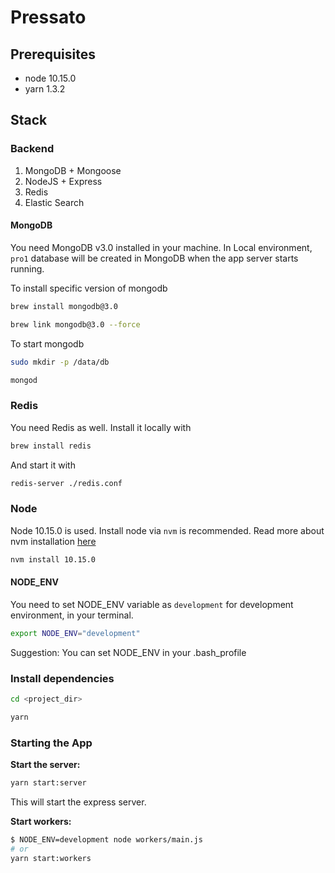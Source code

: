 # Pressato

## Prerequisites

- node 10.15.0
- yarn 1.3.2

## Stack

### Backend

1. MongoDB + Mongoose
2. NodeJS + Express
3. Redis
5. Elastic Search

#### MongoDB

You need MongoDB v3.0 installed in your machine. In Local environment, `pro1` database will be created in MongoDB when the app server starts running.

To install specific version of mongodb

```bash
brew install mongodb@3.0

brew link mongodb@3.0 --force
```

To start mongodb

```bash
sudo mkdir -p /data/db

mongod
```

### Redis

You need Redis as well. Install it locally with

```bash
brew install redis
```

And start it with

```bash
redis-server ./redis.conf
```
### Node

Node 10.15.0 is used. Install node via `nvm` is recommended. Read more about nvm installation [here](https://github.com/creationix/nvm#installation)

```bash
nvm install 10.15.0
```

#### NODE_ENV

You need to set NODE_ENV variable as `development` for development environment, in your terminal.

```bash
export NODE_ENV="development"
```

Suggestion: You can set NODE_ENV in your .bash_profile

### Install dependencies

```bash
cd <project_dir>

yarn
```

### Starting the App

**Start the server:**

```bash
yarn start:server
```

This will start the express server.

**Start workers:**

```bash
$ NODE_ENV=development node workers/main.js
# or
yarn start:workers
```
